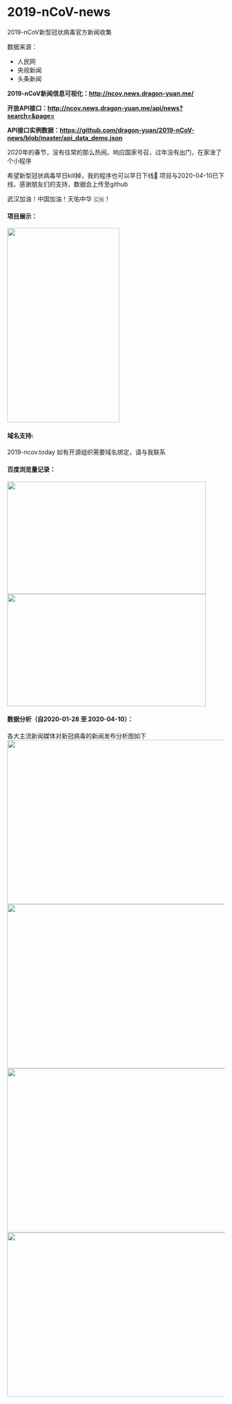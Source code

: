 # 2019-nCoV-news
2019-nCoV新型冠状病毒官方新闻收集

数据来源：

* 人民网
* 央视新闻
* 头条新闻

**2019-nCoV新闻信息可视化：http://ncov.news.dragon-yuan.me/**

**开放API接口：http://ncov.news.dragon-yuan.me/api/news?search=&page=**

**API接口实例数据：https://github.com/dragon-yuan/2019-nCoV-news/blob/master/api_data_demo.json**

2020年的春节，没有往常的那么热闹。响应国家号召，过年没有出门，在家淦了个小程序

希望新型冠状病毒早日kill掉，我的程序也可以早日下线🙏
项目与2020-04-10已下线，感谢朋友们的支持，数据会上传至github

武汉加油！中国加油！天佑中华 🇨🇳！ 

#### 项目展示：
<img src="https://img-dragon-blog.oss-cn-beijing.aliyuncs.com/github/imgs/2019-ncov-news-image.png?x-oss-process=style/webp" width="260px" height="450px">


#### 域名支持:
2019-ncov.today 如有开源组织需要域名绑定，请与我联系

#### 百度浏览量记录：
<img src="https://img-dragon-blog.oss-cn-beijing.aliyuncs.com/github/imgs/2019-ncov-baidu-1.jpg?x-oss-process=style/webp" height="260px" width="460px">
<img src="https://img-dragon-blog.oss-cn-beijing.aliyuncs.com/github/imgs/2019-ncov-baidu-2.jpg?x-oss-process=style/webp" height="260px" width="460px">


#### 数据分析（自2020-01-28 至 2020-04-10）：
各大主流新闻媒体对新冠病毒的新闻发布分析图如下
<img src="https://img-dragon-blog.oss-cn-beijing.aliyuncs.com/github/imgs/ncov/20200418120109.jpg?x-oss-process=style/webp" height="380px" width="680px">
<img src="https://img-dragon-blog.oss-cn-beijing.aliyuncs.com/github/imgs/ncov/20200418115703.jpg?x-oss-process=style/webp" height="380px" width="680px">
<img src="https://img-dragon-blog.oss-cn-beijing.aliyuncs.com/github/imgs/ncov/20200418115713.jpg?x-oss-process=style/webp" height="380px" width="680px">
<img src="https://img-dragon-blog.oss-cn-beijing.aliyuncs.com/github/imgs/ncov/20200418115924.jpg?x-oss-process=style/webp" height="380px" width="680px">
